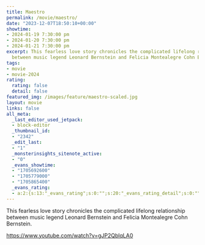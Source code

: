 ```yaml
---
title: Maestro
permalink: /movie/maestro/
date: "2023-12-07T18:50:10+00:00"
showtime:
- 2024-01-19 7:30:00 pm
- 2024-01-20 7:30:00 pm
- 2024-01-21 7:30:00 pm
excerpt: This fearless love story chronicles the complicated lifelong relationship
  between music legend Leonard Bernstein and Felicia Montealegre Cohn Bernstein.
tags:
- movie
- movie-2024
rating:
  rating: false
  detail: false
featured_img: /images/feature/maestro-scaled.jpg
layout: movie
links: false
all_meta:
  _last_editor_used_jetpack:
  - block-editor
  _thumbnail_id:
  - "2342"
  _edit_last:
  - "1"
  _monsterinsights_sitenote_active:
  - "0"
  _evans_showtime:
  - "1705692600"
  - "1705779000"
  - "1705865400"
  _evans_rating:
  - a:2:{s:13:"_evans_rating";s:0:"";s:20:"_evans_rating_detail";s:0:"";}
---
```


This fearless love story chronicles the complicated lifelong relationship between music legend Leonard Bernstein and Felicia Montealegre Cohn Bernstein.

https://www.youtube.com/watch?v=gJP2QblqLA0 